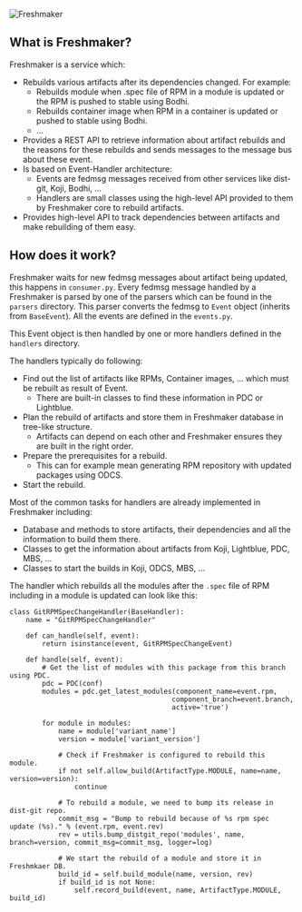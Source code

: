 ![Freshmaker](https://pagure.io/freshmaker/raw/master/f/logo.png)

## What is Freshmaker?

Freshmaker is a service which:

* Rebuilds various artifacts after its dependencies changed. For example:
    * Rebuilds module when .spec file of RPM in a module is updated or  the RPM is pushed to stable using Bodhi.
    * Rebuilds container image when RPM in a container is updated or pushed to stable using Bodhi.
    * ...
* Provides a REST API to retrieve information about artifact rebuilds and the reasons for these rebuilds and sends messages to the message bus about these event.
* Is based on Event-Handler architecture:
    * Events are fedmsg messages received from other services like dist-git, Koji, Bodhi, ...
    * Handlers are small classes using the high-level API provided to them by Freshmaker core to rebuild artifacts.
* Provides high-level API to track dependencies between artifacts and make rebuilding of them easy.

## How does it work?

Freshmaker waits for new fedmsg messages about artifact being updated,
this happens in `consumer.py`. Every fedmsg message handled by a Freshmaker
is parsed by one of the parsers which can be found in the `parsers` directory.
This parser converts the fedmsg to `Event` object (inherits from `BaseEvent`).
All the events are defined in the `events.py`.

This Event object is then handled by one or more handlers defined
in the `handlers` directory.

The handlers typically do following:

* Find out the list of artifacts like RPMs, Container images, ... which must be rebuilt as result of Event.
    * There are built-in classes to find these information in PDC or Lightblue.
* Plan the rebuild of artifacts and store them in Freshmaker database in tree-like structure.
    * Artifacts can depend on each other and Freshmaker ensures they are built in the right order.
* Prepare the prerequisites for a rebuild.
    * This can for example mean generating RPM repository with updated packages using ODCS.
* Start the rebuild.

Most of the common tasks for handlers are already implemented in Freshmaker including:

* Database and methods to store artifacts, their dependencies and all the information to build them there.
* Classes to get the information about artifacts from Koji, Lightblue, PDC, MBS, ...
* Classes to start the builds in Koji, ODCS, MBS, ...

The handler which rebuilds all the modules after the `.spec` file of RPM including in a module is updated can look like this:

    class GitRPMSpecChangeHandler(BaseHandler):
        name = "GitRPMSpecChangeHandler"

        def can_handle(self, event):
            return isinstance(event, GitRPMSpecChangeEvent)

        def handle(self, event):
            # Get the list of modules with this package from this branch using PDC.
            pdc = PDC(conf)
            modules = pdc.get_latest_modules(component_name=event.rpm,
                                            component_branch=event.branch,
                                            active='true')

            for module in modules:
                name = module['variant_name']
                version = module['variant_version']

                # Check if Freshmaker is configured to rebuild this module.
                if not self.allow_build(ArtifactType.MODULE, name=name, version=version):
                    continue

                # To rebuild a module, we need to bump its release in dist-git repo.
                commit_msg = "Bump to rebuild because of %s rpm spec update (%s)." % (event.rpm, event.rev)
                rev = utils.bump_distgit_repo('modules', name, branch=version, commit_msg=commit_msg, logger=log)

                # We start the rebuild of a module and store it in Freshmkaer DB.
                build_id = self.build_module(name, version, rev)
                if build_id is not None:
                    self.record_build(event, name, ArtifactType.MODULE, build_id)
